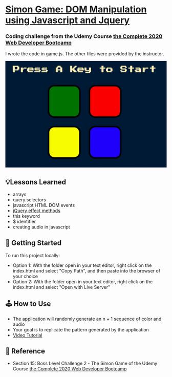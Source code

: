 # [Simon Game: DOM Manipulation using Javascript and Jquery](https://jacobgrisham.github.io/DOM-Manipulation-using-Javascript-and-Jquery/)
### Coding challenge from the Udemy Course [the Complete 2020 Web Developer Bootcamp](https://www.udemy.com/course/the-complete-web-development-bootcamp/)
I wrote the code in game.js. The other files were provided by the instructor.

![Demo](images/demo.gif)

## 💡Lessons Learned
- arrays
- query selectors
- javascript HTML DOM events
- [jQuery effect methods](https://www.w3schools.com/jquery/jquery_ref_effects.asp)
- this keyword
- $ identifier
- creating audio in javascript

## 🚀 Getting Started
To run this project locally:
- Option 1: With the folder open in your text editor, right click on the index.html and select "Copy Path", and then paste into the browser of your choice
- Option 2: With the folder open in your text editor, right click on the index.html and select "Open with Live Server"

## 🕹 How to Use
- The application will randomly generate an n + 1 sequence of color and audio
- Your goal is to replicate the pattern generated by the application
- [Video Tutorial](https://www.youtube.com/watch?v=1Yqj76Q4jJ4&pbjreload=101)

## 📣 Reference
- Section 15: Boss Level Challenge 2 - The Simon Game of the Udemy Course [the Complete 2020 Web Developer Bootcamp](https://www.udemy.com/course/the-complete-web-development-bootcamp/)